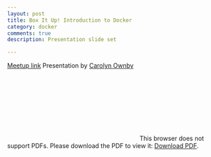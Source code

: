 ```yaml
---
layout: post
title: Box It Up! Introduction to Docker
category: docker
comments: true
description: Presentation slide set

---
```


[Meetup link](https://www.meetup.com/Fort-Collins-Data-Science/events/239215719/)
Presentation by [Carolyn Ownby](https://www.meetup.com/Fort-Collins-Data-Science/members/28382532/)

<object data="{{ site.url }}/files/2017-06-01-FCDS-docker.pdf" type="application/pdf" width="700px" height="700px">
    <embed src="{{ site.url }}/files/2017-06-01-FCDS-docker.pdf">
        This browser does not support PDFs. Please download the PDF to view it: <a href="http://yoursite.com/the.pdf">Download PDF</a>.</p>
    </embed>
</object>

